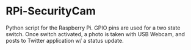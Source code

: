 RPi-SecurityCam
===============

Python script for the Raspberry Pi. GPIO pins are used for a two state switch. Once switch activated, a photo 
is taken with USB Webcam, and posts to <your> Twitter application w/ a <text> status update.  


